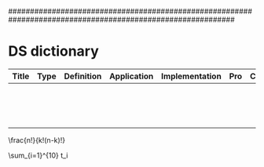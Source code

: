 ############################################################################################################
# DS dictionary
|    Title    |    Type     | Definition  | Application |Implementation|     Pro     |     Con     |   Problem?  |  Solution?  |
|:-----------:|:-----------:|-------------|-------------|--------------|-------------|-------------|-------------|-------------|
|             |             |             |             |              |             |             |             |             |
|             |             |             |             |              |             |             |             |             |
|             |             |             |             |              |             |             |             |             |
|             |             |             |             |              |             |             |             |             |
|             |             |             |             |              |             |             |             |             |
|             |             |             |             |              |             |             |             |             |
|             |             |             |             |              |             |             |             |             |
|             |             |             |             |              |             |             |             |             |
|             |             |             |             |              |             |             |             |             |
|             |             |             |             |              |             |             |             |             |
|             |             |             |             |              |             |             |             |             |
|             |             |             |             |              |             |             |             |             |
|             |             |             |             |              |             |             |             |             |
|             |             |             |             |              |             |             |             |             |
|             |             |             |             |              |             |             |             |             |


\frac{n!}{k!(n-k)!}

\sum_{i=1}^{10} t_i
